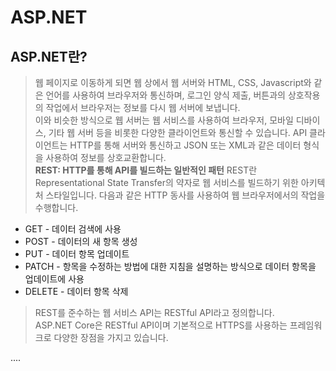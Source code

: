# ASP.NET

## ASP.NET란?
> 웹 페이지로 이동하게 되면 웹 상에서 웹 서버와 HTML, CSS, Javascript와 같은 언어를 사용하여 브라우저와 통신하며, 로그인 양식 제출, 버튼과의 상호작용의 작업에서 브라우저는 정보를 다시 웹 서버에 보냅니다.  
> 이와 비슷한 방식으로 웹 서버는 웹 서비스를 사용하여 브라우저, 모바일 디바이스, 기타 웹 서버 등을 비롯한 다양한 클라이언트와 통신할 수 있습니다. API 클라이언트는 HTTP를 통해 서버와 통신하고 JSON 또는 XML과 같은 데이터 형식을 사용하여 정보를 상호교환합니다.  
>**REST: HTTP를 통해 API를 빌드하는 일반적인 패턴**
> REST란 Representational State Transfer의 약자로 웹 서비스를 빌드하기 위한 아키텍처 스타일입니다. 다음과 같은 HTTP 동사를 사용하여 웹 브라우저에서의 작업을 수행합니다.  
* GET - 데이터 검색에 사용
* POST - 데이터의 새 항목 생성
* PUT - 데이터 항목 업데이트
* PATCH - 항목을 수정하는 방법에 대한 지침을 설명하는 방식으로 데이터 항목을 업데이트에 사용
* DELETE - 데이터 항목 삭제  
> REST를 준수하는 웹 서비스 API는 RESTful API라고 정의합니다.  
> ASP.NET Core은 RESTful API이며 기본적으로 HTTPS를 사용하는 프레임워크로 다양한 장점을 가지고 있습니다.  

....
